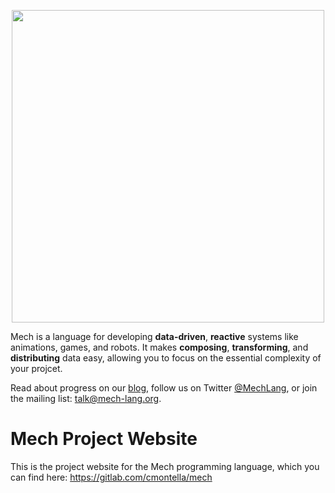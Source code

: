 <p align="center">
  <img width="500px" src="http://mech-lang.org/img/logo.png">
</p>

Mech is a language for developing **data-driven**, **reactive** systems like animations, games, and robots. It makes **composing**, **transforming**, and **distributing** data easy, allowing you to focus on the essential complexity of your projcet. 

Read about progress on our [blog](http://mech-lang.org/blog/), follow us on Twitter [@MechLang](https://twitter.com/MechLang), or join the mailing list: [talk@mech-lang.org](http://mech-lang.org/page/community/).

# Mech Project Website

This is the project website for the Mech programming language, which you can find here: https://gitlab.com/cmontella/mech
